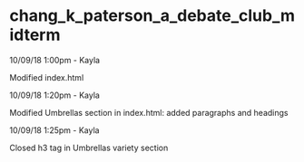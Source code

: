 # chang_k_paterson_a_debate_club_midterm

10/09/18 1:00pm - Kayla

Modified index.html

10/09/18 1:20pm - Kayla

Modified Umbrellas section in index.html: added paragraphs and headings

10/09/18 1:25pm - Kayla

Closed h3 tag in Umbrellas variety section
